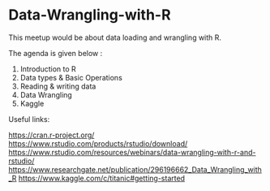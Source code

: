 # Data-Wrangling-with-R

This meetup would be about data loading and wrangling with R.

 The agenda is given below :

1. Introduction to R
2. Data types & Basic Operations
3. Reading & writing data
4. Data Wrangling
5. Kaggle

Useful links:

https://cran.r-project.org/ 
https://www.rstudio.com/products/rstudio/download/
https://www.rstudio.com/resources/webinars/data-wrangling-with-r-and-rstudio/ 
https://www.researchgate.net/publication/296196662_Data_Wrangling_with_R
https://www.kaggle.com/c/titanic#getting-started
